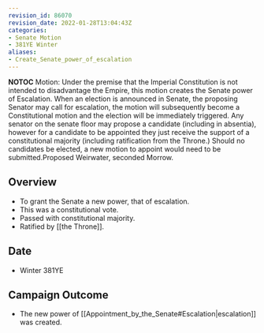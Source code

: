 ```yaml
---
revision_id: 86070
revision_date: 2022-01-28T13:04:43Z
categories:
- Senate Motion
- 381YE Winter
aliases:
- Create_Senate_power_of_escalation
---
```



__NOTOC__
Motion: Under the premise that the Imperial Constitution is not intended to disadvantage the Empire, this motion creates the Senate power of Escalation.
When an election is announced in Senate, the proposing Senator may call for escalation, the motion will subsequently become a Constitutional motion and the election will be immediately triggered.
Any senator on the senate floor may propose a candidate (including in absentia), however for a candidate to be appointed they just receive the support of a constitutional majority (including ratification from the Throne.)
Should no candidates be elected, a new motion to appoint would need to be submitted.Proposed Weirwater, seconded Morrow. 
## Overview
* To grant the Senate a new power, that of escalation.
* This was a constitutional vote.
* Passed with constitutional majority.
* Ratified by [[the Throne]].
## Date
* Winter 381YE
## Campaign Outcome
* The new power of [[Appointment_by_the_Senate#Escalation|escalation]] was created.